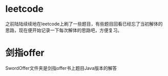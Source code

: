 # leetcode
之前陆陆续续地在leetcode上刷了一些题目，有些题目回看已经忘了当初解体的思路，现在便开始记录一下每次解体的思路吧，方便复习。

# 剑指offer
SwordOffer文件夹是剑指offer书上题目Java版本的解答


